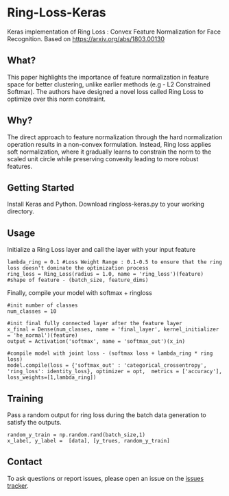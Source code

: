# Ring-Loss-Keras
Keras implementation of Ring Loss : Convex Feature Normalization for Face Recognition. Based on https://arxiv.org/abs/1803.00130

## What?
This paper highlights the importance of feature normalization in feature space for better clustering, unlike earlier methods (e.g - L2 Constrained Softmax). The authors have designed a novel loss called Ring Loss to optimize over this norm constraint.

## Why?
The direct approach to feature normalization through the hard normalization operation results in a non-convex formulation. Instead, Ring loss applies soft normalization, where it gradually learns to constrain the norm to the scaled unit circle while preserving convexity leading to more robust features.

## Getting Started
Install Keras and Python.
Download ringloss-keras.py to your working directory. 

## Usage
Initialize a Ring Loss layer and call the layer with your input feature

```
lambda_ring = 0.1 #Loss Weight Range : 0.1-0.5 to ensure that the ring loss doesn't dominate the optimization process
ring_loss = Ring_Loss(radius = 1.0, name = 'ring_loss')(feature) #shape of feature - (batch_size, feature_dims)
```

Finally, compile your model with softmax + ringloss

```
#init number of classes
num_classes = 10

#init final fully connected layer after the feature layer
x_final = Dense(num_classes, name = 'final_layer', kernel_initializer = 'he_normal')(feature) 
output = Activation('softmax', name = 'softmax_out')(x_in)
    
#compile model with joint loss - (softmax loss + lambda_ring * ring loss)
model.compile(loss = {'softmax_out' : 'categorical_crossentropy', 'ring_loss': identity_loss}, optimizer = opt,  metrics = ['accuracy'], loss_weights=[1,lambda_ring])     
```

## Training

Pass a random output for ring loss during the batch data generation to satisfy the outputs.

```
random_y_train = np.random.rand(batch_size,1)
x_label, y_label =  [data], [y_trues, random_y_train]
```

## Contact
To ask questions or report issues, please open an issue on the [issues tracker](https://github.com/vsatyakumar/Ring-Loss-Keras/issues).
